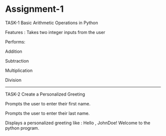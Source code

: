 # Assignment-1

TASK-1
Basic Arithmetic Operations in Python

Features :
Takes two integer inputs from the user

Performs:

Addition

Subtraction

Multiplication

Division

____________________________________


TASK-2
Create a Personalized Greeting

Prompts the user to enter their first name.

Prompts the user to enter their last name.

Displays a personalized greeting like : Hello , JohnDoe! Welcome to the python program.


